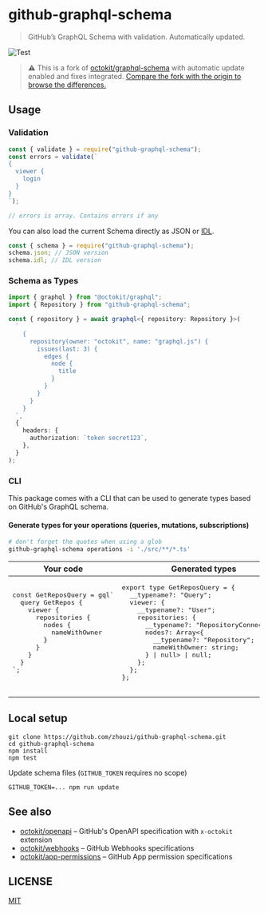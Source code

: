 # github-graphql-schema

> GitHub’s GraphQL Schema with validation. Automatically updated.

![Test](https://github.com/zhouzi/github-graphql-schema/workflows/Test/badge.svg)

> ⚠️ This is a fork of [octokit/graphql-schema](https://github.com/octokit/graphql-schema) with automatic update enabled and fixes integrated. [Compare the fork with the origin to browse the differences.](https://github.com/octokit/graphql-schema/compare/master...zhouzi:master)

## Usage

### Validation

```js
const { validate } = require("github-graphql-schema");
const errors = validate(`
{
  viewer {
    login
  }
}
`);

// errors is array. Contains errors if any
```

You can also load the current Schema directly as JSON or [IDL](https://en.wikipedia.org/wiki/Interface_description_language).

```js
const { schema } = require("github-graphql-schema");
schema.json; // JSON version
schema.idl; // IDL version
```

### Schema as Types

```ts
import { graphql } from "@octokit/graphql";
import { Repository } from "github-graphql-schema";

const { repository } = await graphql<{ repository: Repository }>(
  `
    {
      repository(owner: "octokit", name: "graphql.js") {
        issues(last: 3) {
          edges {
            node {
              title
            }
          }
        }
      }
    }
  `,
  {
    headers: {
      authorization: `token secret123`,
    },
  }
);
```

### CLI

This package comes with a CLI that can be used to generate types based on GitHub's GraphQL schema.

#### Generate types for your operations (queries, mutations, subscriptions)

```sh
# don't forget the quotes when using a glob
github-graphql-schema operations -i './src/**/*.ts'
```

<table>
  <thead>
    <tr>
      <th>Your code</th>
      <th>Generated types</th>
    </tr>
  </thead>
  <tbody>
    <tr>
      <td>
        <pre>
const GetReposQuery = gql`
  query GetRepos {
    viewer {
      repositories {
        nodes {
          nameWithOwner
        }
      }
    }
  }
`;
        </pre>
      </td>
      <td>
        <pre>
export type GetReposQuery = {
  __typename?: "Query";
  viewer: {
    __typename?: "User";
    repositories: {
      __typename?: "RepositoryConnection";
      nodes?: Array<{
        __typename?: "Repository";
        nameWithOwner: string;
      } | null> | null;
    };
  };
};
        </pre>
      </td>
    </tr>
  </tbody>
</table>

## Local setup

```
git clone https://github.com/zhouzi/github-graphql-schema.git
cd github-graphql-schema
npm install
npm test
```

Update schema files (`GITHUB_TOKEN` requires no scope)

```
GITHUB_TOKEN=... npm run update
```

## See also

- [octokit/openapi](https://github.com/octokit/openapi) – GitHub's OpenAPI specification with `x-octokit` extension
- [octokit/webhooks](https://github.com/octokit/webhooks) – GitHub Webhooks specifications
- [octokit/app-permissions](https://github.com/octokit/app-permissions) – GitHub App permission specifications

## LICENSE

[MIT](LICENSE.md)
